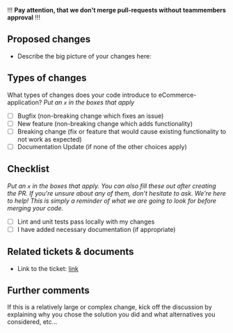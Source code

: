 !!! **Pay attention, that we don't merge pull-requests without teammembers approval** !!!

## Proposed changes

- Describe the big picture of your changes here:

## Types of changes

What types of changes does your code introduce to eCommerce-application?
_Put an `x` in the boxes that apply_

- [ ] Bugfix (non-breaking change which fixes an issue)
- [ ] New feature (non-breaking change which adds functionality)
- [ ] Breaking change (fix or feature that would cause existing functionality to not work as expected)
- [ ] Documentation Update (if none of the other choices apply)

## Checklist

_Put an `x` in the boxes that apply. You can also fill these out after creating the PR. If you're unsure about any of them, don't hesitate to ask. We're here to help! This is simply a reminder of what we are going to look for before merging your code._

- [ ] Lint and unit tests pass locally with my changes
- [ ] I have added necessary documentation (if appropriate)

## Related tickets & documents

- Link to the ticket: [link](https://)

## Further comments

If this is a relatively large or complex change, kick off the discussion by explaining why you chose the solution you did and what alternatives you considered, etc...

